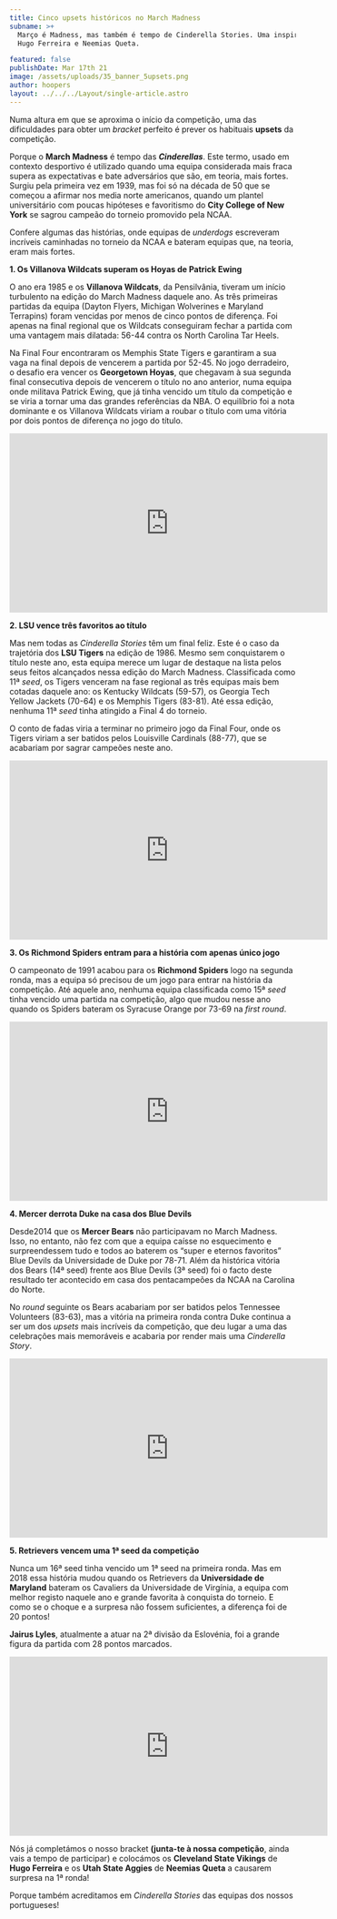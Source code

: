 ```yaml
---
title: Cinco upsets históricos no March Madness
subname: >+
  Março é Madness, mas também é tempo de Cinderella Stories. Uma inspiração para
  Hugo Ferreira e Neemias Queta.

featured: false
publishDate: Mar 17th 21
image: /assets/uploads/35_banner_5upsets.png
author: hoopers
layout: ../../../Layout/single-article.astro
---
```

Numa altura em que se aproxima o início da competição, uma das dificuldades para obter um *bracket* perfeito é prever os habituais **upsets** da competição.

Porque o **March Madness** é tempo das ***Cinderellas***. Este termo, usado em contexto desportivo é utilizado quando uma equipa considerada mais fraca supera as expectativas e bate adversários que são, em teoria, mais fortes. Surgiu pela primeira vez em 1939, mas foi só na década de 50 que se começou a afirmar nos media norte americanos, quando um plantel universitário com poucas hipóteses e favoritismo do **City College of New York** se sagrou campeão do torneio promovido pela NCAA.

Confere algumas das histórias, onde equipas de *underdogs* escreveram incríveis caminhadas no torneio da NCAA e bateram equipas que, na teoria, eram mais fortes.

**1. Os Villanova Wildcats superam os Hoyas de Patrick Ewing**

O ano era 1985 e os **Villanova Wildcats**, da Pensilvânia, tiveram um início turbulento na edição do March Madness daquele ano. As três primeiras partidas da equipa (Dayton Flyers, Michigan Wolverines e Maryland Terrapins) foram vencidas por menos de cinco pontos de diferença. Foi apenas na final regional que os Wildcats conseguiram fechar a partida com uma vantagem mais dilatada: 56-44 contra os North Carolina Tar Heels.

Na Final Four encontraram os Memphis State Tigers e garantiram a sua vaga na final depois de vencerem a partida por 52-45. No jogo derradeiro, o desafio era vencer os **Georgetown Hoyas**, que chegavam à sua segunda final consecutiva depois de vencerem o título no ano anterior, numa equipa onde militava Patrick Ewing, que já tinha vencido um título da competição e se viria a tornar uma das grandes referências da NBA. O equilíbrio foi a nota dominante e os Villanova Wildcats viriam a roubar o título com uma vitória por dois pontos de diferença no jogo do título.

<iframe width="560" height="315" src="https://www.youtube.com/embed/asziWjSFdfg" title="YouTube video player" frameborder="0" allow="accelerometer; autoplay; clipboard-write; encrypted-media; gyroscope; picture-in-picture" allowfullscreen></iframe>

**2. LSU vence três favoritos ao título**

Mas nem todas as *Cinderella Stories* têm um final feliz. Este é o caso da trajetória dos **LSU Tigers** na edição de 1986. Mesmo sem conquistarem o título neste ano, esta equipa merece um lugar de destaque na lista pelos seus feitos alcançados nessa edição do March Madness. Classificada como 11ª *seed*, os Tigers venceram na fase regional as três equipas mais bem cotadas daquele ano: os Kentucky Wildcats (59-57), os Georgia Tech Yellow Jackets (70-64) e os Memphis Tigers (83-81). Até essa edição, nenhuma 11ª *seed* tinha atingido a Final 4 do torneio.

O conto de fadas viria a terminar no primeiro jogo da Final Four, onde os Tigers viriam a ser batidos pelos Louisville Cardinals (88-77), que se acabariam por sagrar campeões neste ano.

<iframe width="560" height="315" src="https://www.youtube.com/embed/fzgvcq7cplI" title="YouTube video player" frameborder="0" allow="accelerometer; autoplay; clipboard-write; encrypted-media; gyroscope; picture-in-picture" allowfullscreen></iframe>

**3. Os Richmond Spiders entram para a história com apenas único jogo**

O campeonato de 1991 acabou para os **Richmond Spiders** logo na segunda ronda, mas a equipa só precisou de um jogo para entrar na história da competição. Até aquele ano, nenhuma equipa classificada como 15ª *seed* tinha vencido uma partida na competição, algo que mudou nesse ano quando os Spiders bateram os Syracuse Orange por 73-69 na *first round*.

<iframe width="560" height="315" src="https://www.youtube.com/embed/fY02NnVAwDw" title="YouTube video player" frameborder="0" allow="accelerometer; autoplay; clipboard-write; encrypted-media; gyroscope; picture-in-picture" allowfullscreen></iframe>

**4. Mercer derrota Duke na casa dos Blue Devils**

Desde2014 que os **Mercer Bears** não participavam no March Madness. Isso, no entanto, não fez com que a equipa caísse no esquecimento e surpreendessem tudo e todos ao baterem os “super e eternos favoritos” Blue Devils da Universidade de Duke por 78-71. Além da histórica vitória dos Bears (14ª seed) frente aos Blue Devils (3ª seed) foi o facto deste resultado ter acontecido em casa dos pentacampeões da NCAA na Carolina do Norte.

No *round* seguinte os Bears acabariam por ser batidos pelos Tennessee Volunteers (83-63), mas a vitória na primeira ronda contra Duke continua a ser um dos *upsets* mais incríveis da competição, que deu lugar a uma das celebrações mais memoráveis e acabaria por render mais uma *Cinderella Story*.

<iframe width="560" height="315" src="https://www.youtube.com/embed/oAy7D3a041I" title="YouTube video player" frameborder="0" allow="accelerometer; autoplay; clipboard-write; encrypted-media; gyroscope; picture-in-picture" allowfullscreen></iframe>

**5. Retrievers vencem uma 1ª seed da competição**

Nunca um 16ª seed tinha vencido um 1ª seed na primeira ronda. Mas em 2018 essa história mudou quando os Retrievers da **Universidade de Maryland** bateram os Cavaliers da Universidade de Virgínia, a equipa com melhor registo naquele ano e grande favorita à conquista do torneio. E como se o choque e a surpresa não fossem suficientes, a diferença foi de 20 pontos!

**Jairus Lyles**, atualmente a atuar na 2ª divisão da Eslovénia, foi a grande figura da partida com 28 pontos marcados.

<iframe width="560" height="315" src="https://www.youtube.com/embed/SuHVvSsNY2E" title="YouTube video player" frameborder="0" allow="accelerometer; autoplay; clipboard-write; encrypted-media; gyroscope; picture-in-picture" allowfullscreen></iframe>

Nós já completámos o nosso bracket  **(junta-te à nossa competição**, ainda vais a tempo de participar)  e colocámos os **Cleveland State Vikings** de **Hugo Ferreira** e os **Utah State Aggies** de **Neemias Queta** a causarem surpresa na 1ª ronda!

Porque também acreditamos em *Cinderella Stories* das equipas dos nossos portugueses!